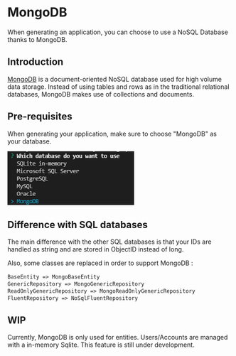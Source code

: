 # MongoDB

When generating an application, you can choose to use a NoSQL Database thanks to MongoDB.

## Introduction

[MongoDB](https://www.mongodb.com/) is a document-oriented NoSQL database used for high volume data storage. Instead of using tables and rows as in the traditional relational databases, MongoDB makes use of collections and documents.

## Pre-requisites

When generating your application, make sure to choose "MongoDB" as your database.

![mongodb-choice](../assets/mongodb-choice.png)

## Difference with SQL databases

The main difference with the other SQL databases is that your IDs are handled as string and are stored in ObjectID instead of long.

Also, some classes are replaced in order to support MongoDB :
```
BaseEntity => MongoBaseEntity
GenericRepository => MongoGenericRepository
ReadOnlyGenericRepository => MongoReadOnlyGenericRepository
FluentRepository => NoSqlFluentRepository
```

## WIP

Currently, MongoDB is only used for entities. Users/Accounts are managed with a in-memory Sqlite. This feature is still under development.